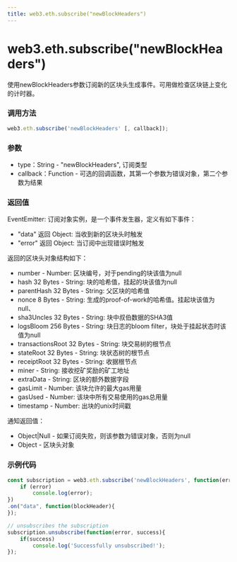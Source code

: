 ```yaml
---
title: web3.eth.subscribe("newBlockHeaders")
---
```


# web3.eth.subscribe("newBlockHeaders")

使用newBlockHeaders参数订阅新的区块头生成事件。可用做检查区块链上变化的计时器。

### 调用方法

```js
web3.eth.subscribe('newBlockHeaders' [, callback]);
```

### 参数
- type：String - "newBlockHeaders", 订阅类型
- callback：Function - 可选的回调函数，其第一个参数为错误对象，第二个参数为结果

### 返回值

EventEmitter: 订阅对象实例，是一个事件发生器，定义有如下事件：
- "data" 返回 Object: 当收到新的区块头时触发
- "error" 返回 Object: 当订阅中出现错误时触发

返回的区块头对象结构如下：
- number - Number: 区块编号，对于pending的块该值为null
- hash 32 Bytes - String: 块的哈希值，挂起的块该值为null
- parentHash 32 Bytes - String: 父区块的哈希值
- nonce 8 Bytes - String: 生成的proof-of-work的哈希值。挂起块该值为null、
- sha3Uncles 32 Bytes - String: 块中叔伯数据的SHA3值
- logsBloom 256 Bytes - String: 块日志的bloom filter，块处于挂起状态时该值为null
- transactionsRoot 32 Bytes - String: 块交易树的根节点
- stateRoot 32 Bytes - String: 块状态树的根节点
- receiptRoot 32 Bytes - String: 收据根节点
- miner - String: 接收挖矿奖励的矿工地址
- extraData - String: 区块的额外数据字段
- gasLimit - Number: 该块允许的最大gas用量
- gasUsed - Number: 该块中所有交易使用的gas总用量
- timestamp - Number: 出块的unix时间戳

通知返回值：
- Object|Null - 如果订阅失败，则该参数为错误对象，否则为null
- Object - 区块头对象

### 示例代码
```js
const subscription = web3.eth.subscribe('newBlockHeaders', function(error, result){
    if (error)
        console.log(error);
})
.on("data", function(blockHeader){
});

// unsubscribes the subscription
subscription.unsubscribe(function(error, success){
    if(success)
        console.log('Successfully unsubscribed!');
});
```